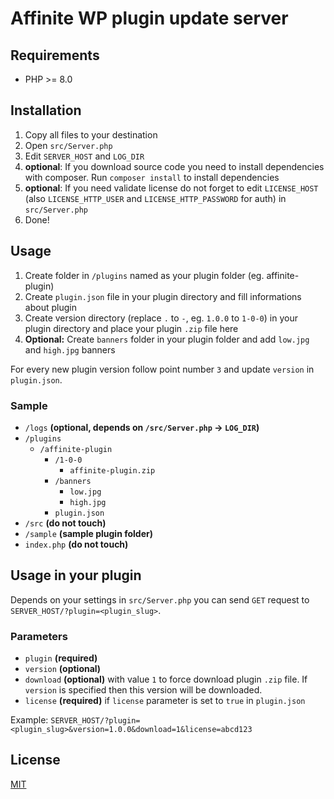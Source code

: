 Affinite WP plugin update server
=======

Requirements
-----------

- PHP >= 8.0

Installation
-----------

1. Copy all files to your destination
2. Open `src/Server.php`
3. Edit `SERVER_HOST` and `LOG_DIR`
4. **optional**: If you download source code you need to install dependencies with composer. Run `composer install` to install dependencies
5. **optional**: If you need validate license do not forget to edit `LICENSE_HOST` (also `LICENSE_HTTP_USER` and `LICENSE_HTTP_PASSWORD` for auth) in `src/Server.php`
6. Done!

Usage
-----------

1. Create folder in `/plugins` named as your plugin folder (eg. affinite-plugin)
2. Create `plugin.json` file in your plugin directory and fill informations about plugin
3. Create version directory (replace `.` to `-`, eg. `1.0.0` to `1-0-0`) in your plugin directory and place your plugin `.zip` file here
4. **Optional:** Create `banners` folder in your plugin folder and add `low.jpg` and `high.jpg` banners

For every new plugin version follow point number `3` and update `version` in `plugin.json`.

### Sample

- `/logs` **(optional, depends on `/src/Server.php` -> `LOG_DIR`)**
- `/plugins`
    * `/affinite-plugin`
        * `/1-0-0`
          * `affinite-plugin.zip`
        * `/banners`
          * `low.jpg`
          * `high.jpg`
        * `plugin.json`
- `/src` **(do not touch)**
- `/sample` **(sample plugin folder)**
- `index.php` **(do not touch)**

Usage in your plugin
-----------

Depends on your settings in `src/Server.php` you can send `GET` request to `SERVER_HOST/?plugin=<plugin_slug>`.

### Parameters
- `plugin` **(required)**
- `version` **(optional)**
- `download` **(optional)** with value `1` to force download plugin `.zip` file. If `version` is specified then this version will be downloaded.
- `license` **(required)** if `license` parameter is set to `true` in `plugin.json`

Example: `SERVER_HOST/?plugin=<plugin_slug>&version=1.0.0&download=1&license=abcd123`

## License

[MIT](LICENSE)
